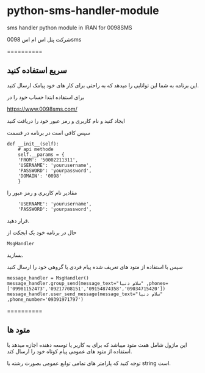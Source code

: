 # python-sms-handler-module

sms handler python module in IRAN for  0098SMS  

شرکت پنل اس ام اس 
0098sms

==========

## سریع استفاده کنید

این برنامه به شما این توانایی را میدهد که به راحتی برای کار های خود پیامک ارسال کنید.

 برای استفاده ابتدا حساب خود را در
  
  https://www.0098sms.com/
  
 ایجاد کنید و نام کاربری و رمز عبور خود را دریافت کنید
 
سپس کافی است در برنامه در قسمت

    def __init__(self):
        # api methode 
        self.__params = {
        'FROM': '50002211311',
        'USERNAME': 'yourusername',
        'PASSWORD': 'yourpassword',
        'DOMAIN': '0098'
        }
        
   مقادیر نام کاربری و رمز عبور را 

        'USERNAME': 'yourusername',
        'PASSWORD': 'yourpassword',

 قرار دهید.

حال در برنامه خود یک ابجکت از

    MsgHandler
  
بسازید.

سپس با استفاده از متود های تعریف شده پیام فردی یا گروهی خود را ارسال کنید

    message_handler = MsgHandler()
    message_handler.group_send(message_text="سلام دنیا" ,phones=['09981152473','09217708151','09154874358','09034715420'])
    message_handler.user_send_message(message_text="سلام دنیا" ,phone_number='09391971797')
    
==========

## متود ها

این ماژول شامل هفت متود میباشد که برای به کاربر یا توسعه دهنده اجازه میدهد با استفاده از متود های عمومی پیام کوتاه خود را ارسال کند.

توجه کنید که پارامتر های تمامی توابع عمومی بصورت رشته یا
string 
است.

